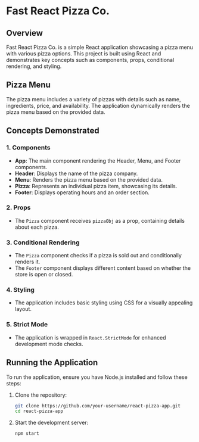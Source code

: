 # Fast React Pizza Co.

## Overview

Fast React Pizza Co. is a simple React application showcasing a pizza menu with various pizza options. This project is built using React and demonstrates key concepts such as components, props, conditional rendering, and styling.

## Pizza Menu

The pizza menu includes a variety of pizzas with details such as name, ingredients, price, and availability. The application dynamically renders the pizza menu based on the provided data.

## Concepts Demonstrated

### 1. Components

- **App**: The main component rendering the Header, Menu, and Footer components.
- **Header**: Displays the name of the pizza company.
- **Menu**: Renders the pizza menu based on the provided data.
- **Pizza**: Represents an individual pizza item, showcasing its details.
- **Footer**: Displays operating hours and an order section.

### 2. Props

- The `Pizza` component receives `pizzaObj` as a prop, containing details about each pizza.

### 3. Conditional Rendering

- The `Pizza` component checks if a pizza is sold out and conditionally renders it.
- The `Footer` component displays different content based on whether the store is open or closed.

### 4. Styling

- The application includes basic styling using CSS for a visually appealing layout.

### 5. Strict Mode

- The application is wrapped in `React.StrictMode` for enhanced development mode checks.

## Running the Application

To run the application, ensure you have Node.js installed and follow these steps:

1. Clone the repository:

   ```bash
   git clone https://github.com/your-username/react-pizza-app.git
   cd react-pizza-app
   ```

2. Start the development server:
    ```bash
    npm start
    ```
